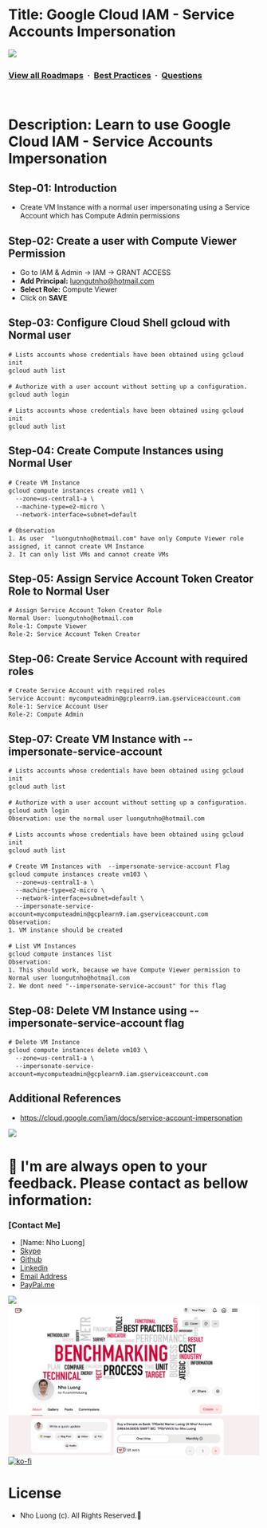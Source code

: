 # Title: Google Cloud IAM - Service Accounts Impersonation

![](https://i.imgur.com/waxVImv.png)
### [View all Roadmaps](https://github.com/nholuongut/all-roadmaps) &nbsp;&middot;&nbsp; [Best Practices](https://github.com/nholuongut/all-roadmaps/blob/main/public/best-practices/) &nbsp;&middot;&nbsp; [Questions](https://www.linkedin.com/in/nholuong/)
<br/>

# Description: Learn to use Google Cloud IAM - Service Accounts Impersonation

## Step-01: Introduction
- Create VM Instance with a normal user impersonating using a Service Account which has Compute Admin permissions

## Step-02: Create a user with Compute Viewer Permission
- Go to IAM & Admin -> IAM -> GRANT ACCESS
- **Add Principal:** luongutnho@hotmail.com
- **Select Role:** Compute Viewer
- Click on **SAVE**

## Step-03: Configure Cloud Shell gcloud with Normal user
```t
# Lists accounts whose credentials have been obtained using gcloud init
gcloud auth list

# Authorize with a user account without setting up a configuration.
gcloud auth login

# Lists accounts whose credentials have been obtained using gcloud init
gcloud auth list
```

## Step-04: Create Compute Instances using Normal User
```t
# Create VM Instance
gcloud compute instances create vm11 \
  --zone=us-central1-a \
  --machine-type=e2-micro \
  --network-interface=subnet=default 

# Observation
1. As user  "luongutnho@hotmail.com" have only Compute Viewer role assigned, it cannot create VM Instance
2. It can only list VMs and cannot create VMs
```

## Step-05: Assign Service Account Token Creator Role to Normal User
```t
# Assign Service Account Token Creator Role
Normal User: luongutnho@hotmail.com
Role-1: Compute Viewer
Role-2: Service Account Token Creator
```

## Step-06: Create Service Account with required roles
```t
# Create Service Account with required roles
Service Account: mycomputeadmin@gcplearn9.iam.gserviceaccount.com 
Role-1: Service Account User
Role-2: Compute Admin
```

## Step-07: Create VM Instance with --impersonate-service-account
```t
# Lists accounts whose credentials have been obtained using gcloud init
gcloud auth list

# Authorize with a user account without setting up a configuration.
gcloud auth login
Observation: use the normal user luongutnho@hotmail.com

# Lists accounts whose credentials have been obtained using gcloud init
gcloud auth list

# Create VM Instances with  --impersonate-service-account Flag
gcloud compute instances create vm103 \
  --zone=us-central1-a \
  --machine-type=e2-micro \
  --network-interface=subnet=default \
  --impersonate-service-account=mycomputeadmin@gcplearn9.iam.gserviceaccount.com 
Observation: 
1. VM instance should be created 

# List VM Instances
gcloud compute instances list
Observation:
1. This should work, because we have Compute Viewer permission to Normal user luongutnho@hotmail.com
2. We dont need "--impersonate-service-account" for this flag
```

## Step-08: Delete VM Instance using --impersonate-service-account flag
```t
# Delete VM Instance
gcloud compute instances delete vm103 \
  --zone=us-central1-a \
  --impersonate-service-account=mycomputeadmin@gcplearn9.iam.gserviceaccount.com 
```

## Additional References
- https://cloud.google.com/iam/docs/service-account-impersonation

![](https://i.i/Users/nholu/Documents/Donate.png/Users/nholu/Documents/Donate.pngmgur.com/waxVImv.png)
# 🚀 I'm are always open to your feedback.  Please contact as bellow information:
### [Contact Me]
* [Name: Nho Luong]
* [Skype](luongutnho_skype)
* [Github](https://github.com/nholuongut/)
* [Linkedin](https://www.linkedin.com/in/nholuong/)
* [Email Address](luongutnho@hotmail.com)
* [PayPal.me](https://www.paypal.com/paypalme/nholuongut)

![](https://i.imgur.com/waxVImv.png)
![](Donate.png)
[![ko-fi](https://ko-fi.com/img/githubbutton_sm.svg)](https://ko-fi.com/nholuong)

# License
* Nho Luong (c). All Rights Reserved.🌟